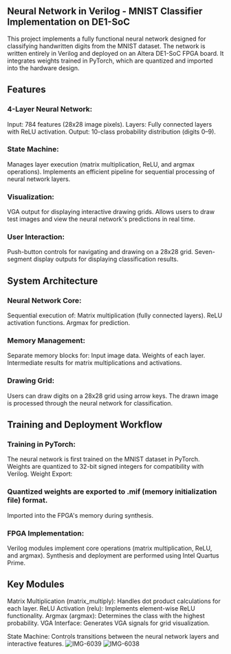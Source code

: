 ## Neural Network in Verilog - MNIST Classifier Implementation on DE1-SoC
This project implements a fully functional neural network designed for classifying handwritten digits from the MNIST dataset. The network is written entirely in Verilog and deployed on an Altera DE1-SoC FPGA board. It integrates weights trained in PyTorch, which are quantized and imported into the hardware design.


## Features
### 4-Layer Neural Network:
Input: 784 features (28x28 image pixels).
Layers: Fully connected layers with ReLU activation.
Output: 10-class probability distribution (digits 0–9).

### State Machine:
Manages layer execution (matrix multiplication, ReLU, and argmax operations).
Implements an efficient pipeline for sequential processing of neural network layers.

### Visualization:
VGA output for displaying interactive drawing grids.
Allows users to draw test images and view the neural network's predictions in real time.

### User Interaction:
Push-button controls for navigating and drawing on a 28x28 grid.
Seven-segment display outputs for displaying classification results.



## System Architecture
### Neural Network Core:
Sequential execution of:
Matrix multiplication (fully connected layers).
ReLU activation functions.
Argmax for prediction.

### Memory Management:
Separate memory blocks for:
Input image data.
Weights of each layer.
Intermediate results for matrix multiplications and activations.

### Drawing Grid:
Users can draw digits on a 28x28 grid using arrow keys.
The drawn image is processed through the neural network for classification.


## Training and Deployment Workflow
### Training in PyTorch:
The neural network is first trained on the MNIST dataset in PyTorch.
Weights are quantized to 32-bit signed integers for compatibility with Verilog.
Weight Export:

### Quantized weights are exported to .mif (memory initialization file) format.
Imported into the FPGA's memory during synthesis.

### FPGA Implementation:
Verilog modules implement core operations (matrix multiplication, ReLU, and argmax).
Synthesis and deployment are performed using Intel Quartus Prime.


## Key Modules
Matrix Multiplication (matrix_multiply): Handles dot product calculations for each layer.
ReLU Activation (relu): Implements element-wise ReLU functionality.
Argmax (argmax): Determines the class with the highest probability.
VGA Interface: Generates VGA signals for grid visualization.

State Machine: Controls transitions between the neural network layers and interactive features.
![IMG-6039](https://github.com/user-attachments/assets/9da3ab0f-c722-4ceb-b870-c960879fdbf6)
![IMG-6038](https://github.com/user-attachments/assets/e5169470-aa72-4396-aa2e-7fa947112d5d)

